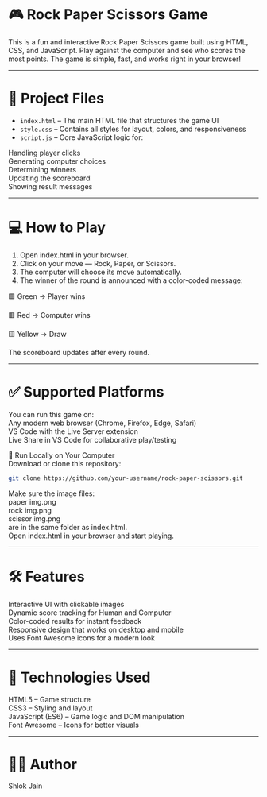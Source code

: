 # 🎮 Rock Paper Scissors Game  
This is a fun and interactive Rock Paper Scissors game built using HTML, CSS, and JavaScript. Play against the computer and see who scores the most points. The game is simple, fast, and works right in your browser!

---

# 📁 Project Files  
- `index.html` – The main HTML file that structures the game UI  
- `style.css` – Contains all styles for layout, colors, and responsiveness  
- `script.js` – Core JavaScript logic for:


Handling player clicks  
Generating computer choices  
Determining winners  
Updating the scoreboard  
Showing result messages

---

# 💻 How to Play  
1. Open index.html in your browser.  
2. Click on your move — Rock, Paper, or Scissors.  
3. The computer will choose its move automatically.  
4. The winner of the round is announced with a color-coded message:  

🟩 Green → Player wins

🟥 Red → Computer wins

🟨 Yellow → Draw

The scoreboard updates after every round.

---

# ✅ Supported Platforms  
You can run this game on:  
Any modern web browser (Chrome, Firefox, Edge, Safari)  
VS Code with the Live Server extension  
Live Share in VS Code for collaborative play/testing

🔧 Run Locally on Your Computer  
Download or clone this repository:  
```bash
git clone https://github.com/your-username/rock-paper-scissors.git
```  
Make sure the image files:  
paper img.png  
rock img.png  
scissor img.png  
are in the same folder as index.html.  
Open index.html in your browser and start playing.

---

# 🛠 Features  
Interactive UI with clickable images  
Dynamic score tracking for Human and Computer  
Color-coded results for instant feedback  
Responsive design that works on desktop and mobile  
Uses Font Awesome icons for a modern look

---

# 📜 Technologies Used  
HTML5 – Game structure  
CSS3 – Styling and layout  
JavaScript (ES6) – Game logic and DOM manipulation  
Font Awesome – Icons for better visuals  

---

# 🙋‍♂️ Author  
Shlok Jain
